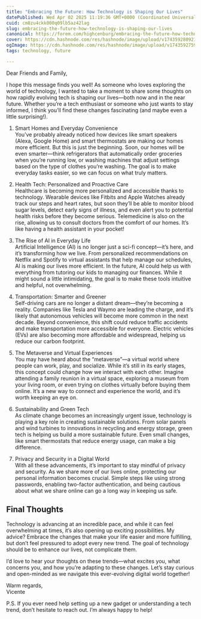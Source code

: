 ```yaml
---
title: "Embracing the Future: How Technology is Shaping Our Lives"
datePublished: Wed Apr 02 2025 11:19:36 GMT+0000 (Coordinated Universal Time)
cuid: cm8zu4ckk000q09lb5az42lag
slug: embracing-the-future-how-technology-is-shaping-our-lives
canonical: https://forem.com/highcenburg/embracing-the-future-how-technology-is-shaping-our-lives-3gbd
cover: https://cdn.hashnode.com/res/hashnode/image/upload/v1743592809211/0e1228dc-4cb7-4b25-81ca-ab19d5b5d748.jpeg
ogImage: https://cdn.hashnode.com/res/hashnode/image/upload/v1743592759616/dfe904b4-7031-4ebe-92a9-9b079c17b4f1.jpeg
tags: technology, future

---
```


Dear Friends and Family,

I hope this message finds you well! As someone who loves exploring the world of technology, I wanted to take a moment to share some thoughts on how rapidly evolving tech is shaping our lives—both now and in the near future. Whether you’re a tech enthusiast or someone who just wants to stay informed, I think you’ll find these changes fascinating (and maybe even a little surprising!).

1. Smart Homes and Everyday Convenience  
    You’ve probably already noticed how devices like smart speakers (Alexa, Google Home) and smart thermostats are making our homes more efficient. But this is just the beginning. Soon, our homes will be even smarter—think refrigerators that automatically order groceries when you’re running low, or washing machines that adjust settings based on the type of clothes you’re washing. The goal is to make everyday tasks easier, so we can focus on what truly matters.
    
2. Health Tech: Personalized and Proactive Care  
    Healthcare is becoming more personalized and accessible thanks to technology. Wearable devices like Fitbits and Apple Watches already track our steps and heart rates, but soon they’ll be able to monitor blood sugar levels, detect early signs of illness, and even alert you to potential health risks before they become serious. Telemedicine is also on the rise, allowing us to consult doctors from the comfort of our homes. It’s like having a health assistant in your pocket!
    
3. The Rise of AI in Everyday Life  
    Artificial Intelligence (AI) is no longer just a sci-fi concept—it’s here, and it’s transforming how we live. From personalized recommendations on Netflix and Spotify to virtual assistants that help manage our schedules, AI is making our lives more efficient. In the future, AI could help us with everything from tutoring our kids to managing our finances. While it might sound a little intimidating, the goal is to make these tools intuitive and helpful, not overwhelming.
    
4. Transportation: Smarter and Greener  
    Self-driving cars are no longer a distant dream—they’re becoming a reality. Companies like Tesla and Waymo are leading the charge, and it’s likely that autonomous vehicles will become more common in the next decade. Beyond convenience, this shift could reduce traffic accidents and make transportation more accessible for everyone. Electric vehicles (EVs) are also becoming more affordable and widespread, helping us reduce our carbon footprint.
    
5. The Metaverse and Virtual Experiences  
    You may have heard about the “metaverse”—a virtual world where people can work, play, and socialize. While it’s still in its early stages, this concept could change how we interact with each other. Imagine attending a family reunion in a virtual space, exploring a museum from your living room, or even trying on clothes virtually before buying them online. It’s a new way to connect and experience the world, and it’s worth keeping an eye on.
    
6. Sustainability and Green Tech  
    As climate change becomes an increasingly urgent issue, technology is playing a key role in creating sustainable solutions. From solar panels and wind turbines to innovations in recycling and energy storage, green tech is helping us build a more sustainable future. Even small changes, like smart thermostats that reduce energy usage, can make a big difference.
    
7. Privacy and Security in a Digital World  
    With all these advancements, it’s important to stay mindful of privacy and security. As we share more of our lives online, protecting our personal information becomes crucial. Simple steps like using strong passwords, enabling two-factor authentication, and being cautious about what we share online can go a long way in keeping us safe.
    

## Final Thoughts

Technology is advancing at an incredible pace, and while it can feel overwhelming at times, it’s also opening up exciting possibilities. My advice? Embrace the changes that make your life easier and more fulfilling, but don’t feel pressured to adopt every new trend. The goal of technology should be to enhance our lives, not complicate them.

I’d love to hear your thoughts on these trends—what excites you, what concerns you, and how you’re adapting to these changes. Let’s stay curious and open-minded as we navigate this ever-evolving digital world together!

Warm regards,  
Vicente

P.S. If you ever need help setting up a new gadget or understanding a tech trend, don’t hesitate to reach out. I’m always happy to help!